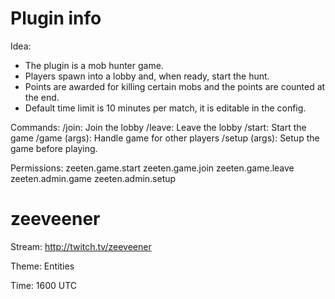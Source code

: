 Plugin info
=========

Idea: 
- The plugin is a mob hunter game. 
- Players spawn into a lobby and, when ready, start the hunt. 
- Points are awarded for killing certain mobs and the points are counted at the end.
- Default time limit is 10 minutes per match, it is editable in the config.


Commands:
    /join: Join the lobby
    /leave: Leave the lobby
    /start: Start the game
    /game (args): Handle game for other players
    /setup (args): Setup the game before playing.
    
Permissions:
    zeeten.game.start
    zeeten.game.join
    zeeten.game.leave
    zeeten.admin.game
    zeeten.admin.setup


zeeveener
=========

Stream: http://twitch.tv/zeeveener

Theme: Entities

Time: 1600 UTC
